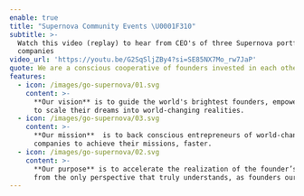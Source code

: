```yaml
---
enable: true
title: "Supernova Community Events \U0001F310"
subtitle: >-
  Watch this video (replay) to hear from CEO's of three Supernova portfolio
  companies
video_url: 'https://youtu.be/G2SqSljZBy4?si=SE85NX7Mo_rw7JaP'
quote: We are a conscious cooperative of founders invested in each other’s success
features:
  - icon: /images/go-supernova/01.svg
    content: >-
      **Our vision** is to guide the world's brightest founders, empowering them
      to scale their dreams into world-changing realities.
  - icon: /images/go-supernova/03.svg
    content: >-
      **Our mission**  is to back conscious entrepreneurs of world-changing
      companies to achieve their missions, faster. 
  - icon: /images/go-supernova/02.svg
    content: >-
      **Our purpose** is to accelerate the realization of the founder’s vision -
      from the only perspective that truly understands, as founders ourselves.⏱️
---
```


